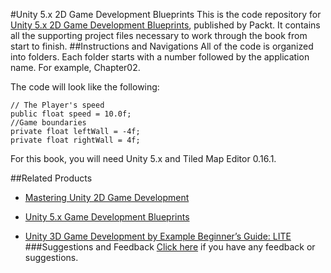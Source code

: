 #Unity 5.x 2D Game Development Blueprints
This is the code repository for [Unity 5.x 2D Game Development Blueprints](https://www.packtpub.com/game-development/unity-5x-2d-game-development-blueprints?utm_source=github&utm_medium=repository&utm_campaign=9781784393106), published by Packt. It contains all the supporting project files necessary to work through the book from start to finish.
##Instructions and Navigations
All of the code is organized into folders. Each folder starts with a number followed by the application name. For example, Chapter02.



The code will look like the following:
```
// The Player's speed
public float speed = 10.0f;
//Game boundaries
private float leftWall = -4f;
private float rightWall = 4f;
```

For this book, you will need Unity 5.x and Tiled Map Editor 0.16.1.

##Related Products
* [Mastering Unity 2D Game Development](https://www.packtpub.com/game-development/mastering-unity-2d-game-development?utm_source=github&utm_medium=repository&utm_campaign=9781849697347)

* [Unity 5.x Game Development Blueprints](https://www.packtpub.com/game-development/unity-5x-game-development-blueprints?utm_source=github&utm_medium=repository&utm_campaign=9781785883118)

* [Unity 3D Game Development by Example Beginner’s Guide: LITE](https://www.packtpub.com/game-development/unity-3d-game-development-example-beginner’s-guide-lite?utm_source=github&utm_medium=repository&utm_campaign=9781849691604)
###Suggestions and Feedback
[Click here](https://docs.google.com/forms/d/e/1FAIpQLSe5qwunkGf6PUvzPirPDtuy1Du5Rlzew23UBp2S-P3wB-GcwQ/viewform) if you have any feedback or suggestions.
